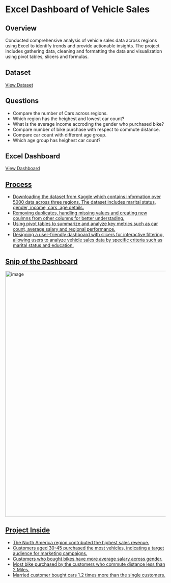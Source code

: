 # Excel Dashboard of Vehicle Sales

## Overview

Conducted comprehensive analysis of vehicle sales data across regions using Excel to identify trends and provide actionable insights.  The project includes gathering data, cleaning and formatting the data and visualization using pivot tables, slicers and formulas.


## Dataset
<a href="https://github.com/debarunadak/Excel-Project/blob/main/Vehicle%20Sales%20Dataset.xlsx">View Dataset </a>


## Questions
- Compare the number of Cars across regions.
- Which region has the heighest and lowest car count?
- What is the average income accroding the gender who purchased bike?
- Compare number of bike purchase with respect to commute distance.
- Compare car count with different age group.
- Which age group has heighest car count?


## Excel Dashboard
<a href="https://github.com/debarunadak/Excel-Project/blob/main/Excel%20Project%20on%20Vehicle%20Sale.xlsx"> View Dashboard


## Process
- Downloading the dataset from Kaggle which contains information over 5000 data across three regions. The dataset includes marital status, gender, income, cars, age details.
- Removing duplicates, handling missing values and creating new coulmns from other columns for better understading.
- Using pivot tables to summarize and analyze key metrics such as car count, average salary and regional performance.
- Designing a user-friendly dashboard with slicers for interactive filtering, allowing users to analyze vehicle sales data by specific criteria such as marital status and education.


## Snip of the Dashboard
<img width="773" alt="image" src="https://github.com/user-attachments/assets/a92da1b2-9b4a-41ba-9359-f02e57bb2463" />


## Project Inside
- The North America region contributed the highest sales revenue.
- Customers aged 30-45 purchased the most vehicles, indicating a target audience for marketing campaigns.
- Customers who bought bikes have more average salary across gender.
- Most bike purchased by the customers who commute distance less than 2 Miles.
- Married customer bought cars 1.2 times more than the single customers.
  

